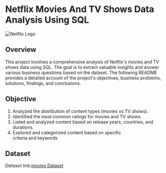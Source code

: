 # Netflix Movies And TV Shows Data Analysis Using SQL

![Netflix Logo](https://github.com/MahinBasha-591/SQL-Project/blob/main/netflix-logo.jpg?raw=true)

## Overview
This project involves a comprehensive analysis of Netflix's movies and TV shows data using SQL. The goal is to extract valuable insights and answer various business questions based on the dataset. The following README provides a detailed account of the project's objectives, business problems, solutions, findings, and conclusions.

## Objective
1. Analyzed the distribution of content types (movies vs TV shows).
2. Identified the most common ratings for movies and TV shows.
3. Listed and analyzed content based on release years, countries, and durations.
4. Explored and categorized content based on specific criteria and keywords

## Dataset
*Dataset link:*[movies Dataset](https://www.kaggle.com/datasets/shivamb/netflix-shows?resource=download)
